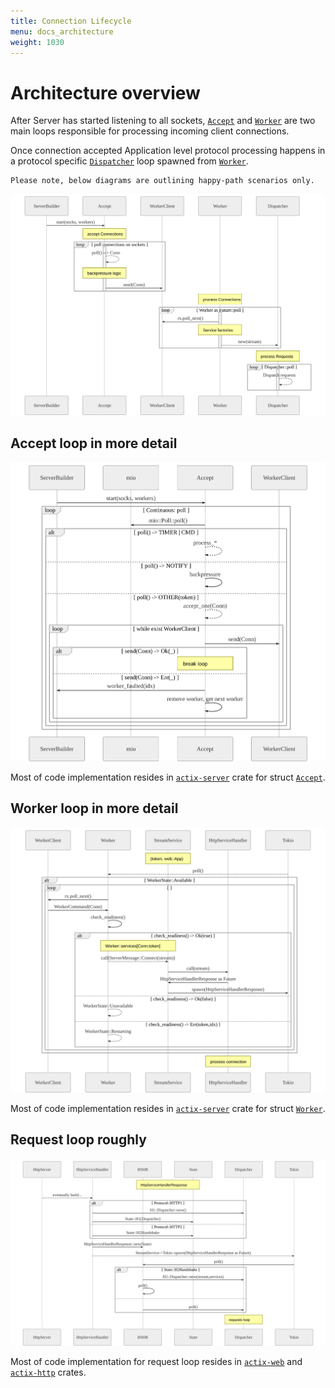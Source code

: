 ```yaml
---
title: Connection Lifecycle
menu: docs_architecture
weight: 1030
---
```


# Architecture overview

After Server has started listening to all sockets, [`Accept`][accept] and [`Worker`][worker] are two main loops responsible for processing incoming client connections.

Once connection accepted Application level protocol processing happens in a protocol specific [`Dispatcher`][dispatcher] loop spawned from [`Worker`][worker].

    Please note, below diagrams are outlining happy-path scenarios only.

![](/img/diagrams/connection_overview.svg)

## Accept loop in more detail

![](/img/diagrams/connection_accept.svg)

Most of code implementation resides in [`actix-server`][server] crate for struct [`Accept`][accept].

## Worker loop in more detail

![](/img/diagrams/connection_worker.svg)

Most of code implementation resides in [`actix-server`][server] crate for struct [`Worker`][worker].

## Request loop roughly

![](/img/diagrams/connection_request.svg)

Most of code implementation for request loop resides in [`actix-web`][web] and [`actix-http`][http] crates.

[server]: https://crates.io/crates/actix-server
[web]: https://crates.io/crates/actix-web
[http]: https://crates.io/crates/actix-http
[accept]: https://github.com/actix/actix-net/blob/master/actix-server/src/accept.rs
[worker]: https://github.com/actix/actix-net/blob/master/actix-server/src/worker.rs
[dispatcher]: https://github.com/actix/actix-web/blob/master/actix-http/src/h1/dispatcher.rs
